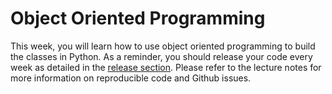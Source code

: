 # Object Oriented Programming

This week, you will learn how to use object oriented programming to build the classes in Python.  As a reminder, you should release your code every week as detailed in the [release section](release_notes.md). Please refer to the lecture notes for more information on reproducible code and Github issues.

<object data="../week11/week11.pdf" type="application/pdf" width="100%" height="900px"></object>
 
